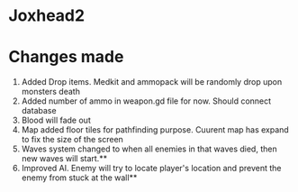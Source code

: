 # Joxhead2

# Changes made

1. Added Drop items. Medkit and ammopack will be randomly drop upon monsters death
2. Added number of ammo in weapon.gd file for now. Should connect database 
3. Blood will fade out
4. Map added floor tiles for pathfinding purpose. Cuurent map has expand to fix the size of the screen
5. Waves system changed to when all enemies in that waves died, then new waves will start.**
6. Improved AI. Enemy will try to locate player's location and prevent the enemy from stuck at the wall**

